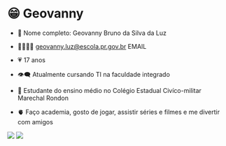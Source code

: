 # :grin: Geovanny
- :boy: Nome completo: Geovanny Bruno da Silva da Luz

- :family_man_man_girl_boy: geovanny.luz@escola.pr.gov.br EMAIL

- :heartpulse: 17 anos
- :eye_speech_bubble: Atualmente cursando TI na faculdade integrado 
- :brain: Estudante do ensino médio no Colégio Estadual Civíco-militar Marechal Rondon

- :anatomical_heart: Faço academia, gosto de jogar, assistir séries e filmes e me divertir com amigos


![](https://img.shields.io/badge/Scratch-4D97FF?style=for-the-badge&logo=Scratch&logoColor=white)
![](https://img.shields.io/badge/JavaScript-323330?style=for-the-badge&logo=javascript&logoColor=F7DF1E)
